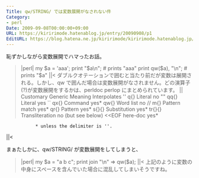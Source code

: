 ```yaml
---
Title: qw/STRING/ では変数展開がなされない件
Category:
- perl
Date: 2009-09-08T00:00:00+09:00
URL: https://kiririmode.hatenablog.jp/entry/20090908/p1
EditURL: https://blog.hatena.ne.jp/kiririmode/kiririmode.hatenablog.jp/atom/entry/8454420450078212642
---
```



恥ずかしながら変数展開でハマったお話。
>|perl|
my $a = 'aaa';
print "$a\n";          # prints "aaa"
print qw($a), "\n";    # prints "$a"
||<
ダブルクオテーションで囲むと当たり前だが変数は展開される。しかし、qw で囲んだ場合は変数展開がなされません。どの演算子(?)が変数展開をするかは、perldoc perlop にまとめられています。
>||
           Customary  Generic        Meaning        Interpolates
               ''       q{}          Literal             no
               ""      qq{}          Literal             yes
               ``      qx{}          Command             yes*
                       qw{}         Word list            no
               //       m{}       Pattern match          yes*
                       qr{}          Pattern             yes*
                        s{}{}      Substitution          yes*
                       tr{}{}    Transliteration         no (but see below)
               <<EOF                 here-doc            yes*

               * unless the delimiter is ''.
||<

まぁたしかに、qw/STRING/ が変数展開をしてしまうと、
>|perl|
my $a = "a b c";
print join "\n" => qw($a);
||<
上記のように変数の中身にスペースを含んでいた場合に混乱してしまいそうですね。
